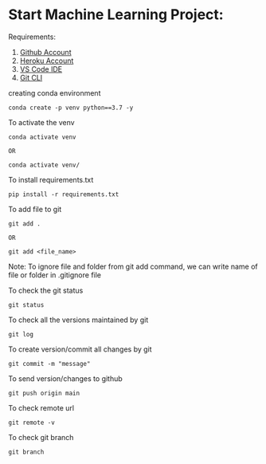 Start Machine Learning Project:
===============================

Requirements:

1. [Github Account](https://github.com)
2. [Heroku Account](https://heroku.com)
3. [VS Code IDE](https://code.visualstudio.com)
4. [Git CLI](https://git-scm.com)


creating conda environment

```
conda create -p venv python==3.7 -y
```
To activate the venv

```
conda activate venv 

OR

conda activate venv/
```

To install requirements.txt 

```
pip install -r requirements.txt
```
To add file to git

```
git add .

OR

git add <file_name>
```
Note: To ignore file and folder from git add command, we can write name of file or folder in .gitignore file

To check the git status
```
git status
```
To check all the versions maintained by git
```
git log
```
To create version/commit all changes by git
```
git commit -m "message"
```
To send version/changes to github
```
git push origin main
```
To check remote url
```
git remote -v
```
To check git branch
```
git branch
```